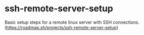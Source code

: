 # ssh-remote-server-setup
Basic setup steps for a remote linux server with SSH connections. (https://roadmap.sh/projects/ssh-remote-server-setup)
